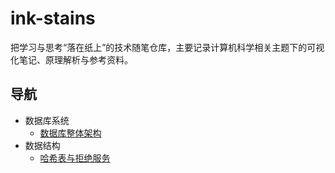 # ink-stains

把学习与思考“落在纸上”的技术随笔仓库，主要记录计算机科学相关主题下的可视化笔记、原理解析与参考资料。



## 导航

- 数据库系统
	- [数据库整体架构](数据库系统/数据库整体架构.md)
- 数据结构
	- [哈希表与拒绝服务](数据结构/哈希表与拒绝服务.md)

